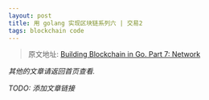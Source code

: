 ```yaml
---
layout: post
title: 用 golang 实现区块链系列六 | 交易2
tags: blockchain code
---
```


> 原文地址: [Building Blockchain in Go. Part 7: Network](https://jeiwan.cc/posts/building-blockchain-in-go-part-7/)






















*其他的文章请返回首页查看.*

*TODO: 添加文章链接*
